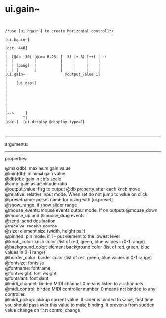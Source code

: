 # ui.gain~

```


/*use [ui.hgain~] to create horizontal control]*/

[ui.hgain~]

[osc~ 440]
|
|  [@db -30( [@amp 0.25( [- 3( [+ 3( [++( [--(
|  |         |           |     |     |    |
|  | [bang(  |           |     |     |    |
|  | |       |           |     |     |    |
[ui.gain~                  @output_value 1]
|
|    [ui.dsp~]
|
|
|
|
|
|
[~->     ]
|       ^|
[dac~]  [ui.display @display_type=1]

            
```
---
arguments:


---
properties:

@max(db): maximum gain value<br>
@min(db): minimal gain value<br>
@db(db): gain in dbfs
            scale<br>
@amp: gain as amplitude ratio<br>
@output_value: flag to output @db
            property after each knob move<br>
@relative: relative input mode. When
            set do not jump to value on click<br>
@presetname: preset name for using with
            [ui.preset]<br>
@show_range: if show slider
            range<br>
@mouse_events: mouse events output
            mode. If on outputs @mouse_down, @mouse_up and @mouse_drag events<br>
@send: send destination<br>
@receive: receive source<br>
@size: element size (width, height
            pair)<br>
@pinned: pin mode. if 1 - put element
            to the lowest level<br>
@knob_color: knob color (list of red,
            green, blue values in 0-1 range)<br>
@background_color: element
            background color (list of red, green, blue values in 0-1 range)<br>
@border_color: border color (list
            of red, green, blue values in 0-1 range)<br>
@fontsize: 
            fontsize<br>
@fontname: fontname<br>
@fontweight: font
            weight<br>
@fontslant: font
            slant<br>
@midi_channel: binded
            MIDI channel. 0 means listen to all channels<br>
@midi_control: 
            binded MIDI controller number. 0 means not binded to any controller.<br>
@midi_pickup: pickup current value.
            If slider is binded to value, first time you should pass over this value to make
            binding. It prevents from sudden value change on first control change<br>


